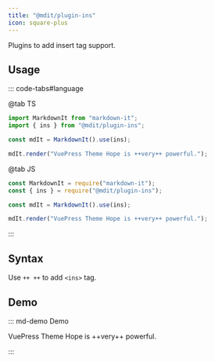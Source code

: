 ```yaml
---
title: "@mdit/plugin-ins"
icon: square-plus
---
```


Plugins to add insert tag support.

<!-- more -->

## Usage

::: code-tabs#language

@tab TS

```ts
import MarkdownIt from "markdown-it";
import { ins } from "@mdit/plugin-ins";

const mdIt = MarkdownIt().use(ins);

mdIt.render("VuePress Theme Hope is ++very++ powerful.");
```

@tab JS

```js
const MarkdownIt = require("markdown-it");
const { ins } = require("@mdit/plugin-ins");

const mdIt = MarkdownIt().use(ins);

mdIt.render("VuePress Theme Hope is ++very++ powerful.");
```

:::

## Syntax

Use `++ ++` to add `<ins>` tag.

## Demo

::: md-demo Demo

VuePress Theme Hope is ++very++ powerful.

:::
